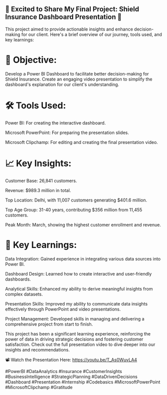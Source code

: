 ## 🌟 Excited to Share My Final Project: Shield Insurance Dashboard Presentation 🌟

This project aimed to provide actionable insights and enhance decision-making for our client. 
Here's a brief overview of our journey, tools used, and key learnings:

#   🎯 Objective:
Develop a Power BI Dashboard to facilitate better decision-making for Shield Insurance.
Create an engaging video presentation to simplify the dashboard's explanation for our client's understanding.

#  🛠 Tools Used:
Power BI: For creating the interactive dashboard.

Microsoft PowerPoint: For preparing the presentation slides.

Microsoft Clipchamp: For editing and creating the final presentation video.

# 📈 Key Insights:
Customer Base: 26,841 customers.

Revenue: $989.3 million in total.

Top Location: Delhi, with 11,007 customers generating $401.6 million.

Top Age Group: 31-40 years, contributing $356 million from 11,455 customers.

Peak Month: March, showing the highest customer enrollment and revenue.


# 🚀 Key Learnings:
Data Integration: Gained experience in integrating various data sources into Power BI.

Dashboard Design: Learned how to create interactive and user-friendly dashboards.

Analytical Skills: Enhanced my ability to derive meaningful insights from complex datasets.

Presentation Skills: Improved my ability to communicate data insights effectively through PowerPoint and video presentations.

Project Management: Developed skills in managing and delivering a comprehensive project from start to finish.


This project has been a significant learning experience, reinforcing the power of data in driving strategic decisions and fostering customer satisfaction. 
Check out the full presentation video to dive deeper into our insights and recommendations.

📽️ Watch the Presentation Here: https://youtu.be/T_As0WuvLA4

#PowerBI #DataAnalytics #Insurance #CustomerInsights #BusinessIntelligence #StrategicPlanning #DataDrivenDecisions 
#Dashboard #Presentation #Internship #Codebasics #MicrosoftPowerPoint #MicrosoftClipchamp #Gratitude
